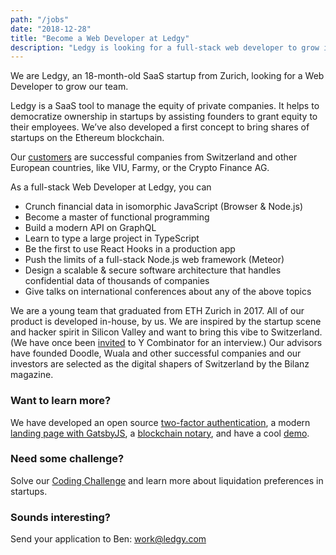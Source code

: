 ```yaml
---
path: "/jobs"
date: "2018-12-28"
title: "Become a Web Developer at Ledgy"
description: "Ledgy is looking for a full-stack web developer to grow it’s team. Join us to work with React, Node.js, Flow, and Meteor."
---
```


We are Ledgy, an 18-month-old SaaS startup from Zurich, looking for a Web Developer to grow our team.

Ledgy is a SaaS tool to manage the equity of private companies. It helps to democratize ownership in startups by assisting founders to grant equity to their employees. We’ve also developed a first concept to bring shares of startups on the Ethereum blockchain.

Our [customers](/) are successful companies from Switzerland and other European countries, like VIU, Farmy, or the Crypto Finance AG.

As a full-stack Web Developer at Ledgy, you can
* Crunch financial data in isomorphic JavaScript (Browser & Node.js)
* Become a master of functional programming
* Build a modern API on GraphQL
* Learn to type a large project in TypeScript
* Be the first to use React Hooks in a production app
* Push the limits of a full-stack Node.js web framework (Meteor)
* Design a scalable & secure software architecture that handles confidential data of thousands of companies
* Give talks on international conferences about any of the above topics

We are a young team that graduated from ETH Zurich in 2017. All of our product is developed in-house, by us. We are inspired by the startup scene and hacker spirit in Silicon Valley and want to bring this vibe to Switzerland. (We have once been [invited](https://blog.ledgy.com/our-interview-at-y-combinator-e1131fd89ecc) to Y Combinator for an interview.) Our advisors have founded Doodle, Wuala and other successful companies and our investors are selected as the digital shapers of Switzerland by the Bilanz magazine.

### Want to learn more?

We have developed an open source [​two-factor authentication​](https://blog.meteor.com/tutorial-two-factor-authentication-with-meteor-and-totp-21d4a2f9ee51), a modern [​landing page with GatsbyJS​](https://github.com/morloy/ledgy.com), a [​blockchain notary​](https://blog.ledgy.com/the-ledgy-blockchain-notary-3fb3dc423aae), and have a cool [​demo​](https://demo.ledgy.com/).

### Need some challenge?

Solve our [​Coding Challenge​](https://gist.github.com/morloy/40bc8469cef175c7607a437ac37d4110) and learn more about liquidation preferences in startups.

### Sounds interesting?

Send your application to Ben: ​[work@ledgy.com​](mailto:work@ledgy.com)
